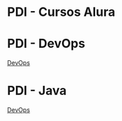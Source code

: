 # PDI - Cursos Alura

# PDI - DevOps

<a href="https://github.com/edvansanchoo/PDI/tree/main/Arquitetura_e_Design_de_Projetos_Java">DevOps</a>

# PDI - Java

<a href="https://github.com/edvansanchoo/PDI/tree/main/DevOps">DevOps</a>